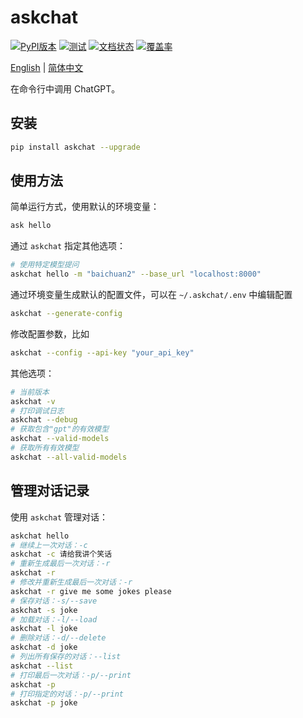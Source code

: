 # askchat

[![PyPI版本](https://img.shields.io/pypi/v/askchat.svg)](https://pypi.python.org/pypi/askchat)
[![测试](https://github.com/rexwzh/askchat/actions/workflows/test.yml/badge.svg)](https://github.com/rexwzh/askchat/actions/workflows/test.yml/)
[![文档状态](https://img.shields.io/badge/docs-github_pages-blue.svg)](https://rexwzh.github.io/askchat/)
[![覆盖率](https://codecov.io/gh/rexwzh/askchat/branch/main/graph/badge.svg)](https://codecov.io/gh/rexwzh/askchat)

[English](README-en.md) | [简体中文](README.md)

在命令行中调用 ChatGPT。

## 安装

```bash
pip install askchat --upgrade
```

## 使用方法

简单运行方式，使用默认的环境变量：
```bash
ask hello
```

通过 `askchat` 指定其他选项：
```bash
# 使用特定模型提问
askchat hello -m "baichuan2" --base_url "localhost:8000"
```

通过环境变量生成默认的配置文件，可以在 `~/.askchat/.env` 中编辑配置
```bash
askchat --generate-config
```

修改配置参数，比如
```bash
askchat --config --api-key "your_api_key"
```


其他选项：
```bash
# 当前版本
askchat -v 
# 打印调试日志
askchat --debug
# 获取包含"gpt"的有效模型
askchat --valid-models
# 获取所有有效模型
askchat --all-valid-models
```

## 管理对话记录

使用 `askchat` 管理对话：

```bash
askchat hello
# 继续上一次对话：-c
askchat -c 请给我讲个笑话
# 重新生成最后一次对话：-r
askchat -r
# 修改并重新生成最后一次对话：-r
askchat -r give me some jokes please
# 保存对话：-s/--save
askchat -s joke
# 加载对话：-l/--load
askchat -l joke
# 删除对话：-d/--delete
askchat -d joke
# 列出所有保存的对话：--list
askchat --list
# 打印最后一次对话：-p/--print
askchat -p
# 打印指定的对话：-p/--print
askchat -p joke
```